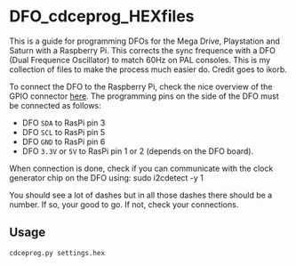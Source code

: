 # DFO_cdceprog_HEXfiles
This is a guide for programming DFOs for the Mega Drive, Playstation and Saturn with a Raspberry Pi. This corrects the sync frequence with a DFO (Dual Frequence Oscillator) to match 60Hz on PAL consoles. This is my collection of files to make the process much easier do. Credit goes to ikorb. 

To connect the DFO to the Raspberry Pi, check the nice overview of the
GPIO connector [here](http://pi.gadgetoid.com/pinout). The programming
pins on the side of the DFO must be connected as follows:

* DFO `SDA` to RasPi pin 3
* DFO `SCL` to RasPi pin 5
* DFO `GND` to RasPi pin 6
* DFO `3.3V` or `5V` to RasPi pin 1 or 2 (depends on the DFO board).

When connection is done, check if you can communicate with the clock generator chip on the DFO using:
   sudo i2cdetect -y 1

You should see a lot of dashes but in all those dashes there should be a number. If so, your good to go. If not, check your connections.

## Usage ##

    cdceprog.py settings.hex










